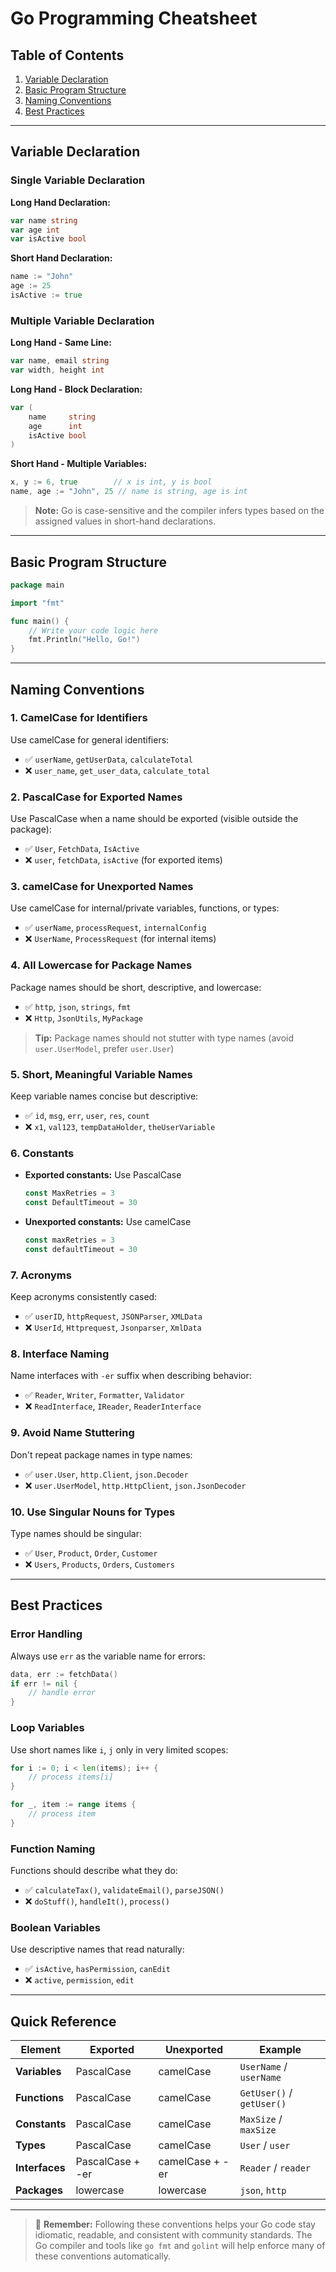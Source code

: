 # Go Programming Cheatsheet

## Table of Contents
1. [Variable Declaration](#variable-declaration)
2. [Basic Program Structure](#basic-program-structure)
3. [Naming Conventions](#naming-conventions)
4. [Best Practices](#best-practices)

---

## Variable Declaration

### Single Variable Declaration

**Long Hand Declaration:**
```go
var name string
var age int
var isActive bool
```

**Short Hand Declaration:**
```go
name := "John"
age := 25
isActive := true
```

### Multiple Variable Declaration

**Long Hand - Same Line:**
```go
var name, email string
var width, height int
```

**Long Hand - Block Declaration:**
```go
var (
    name     string
    age      int
    isActive bool
)
```

**Short Hand - Multiple Variables:**
```go
x, y := 6, true        // x is int, y is bool
name, age := "John", 25 // name is string, age is int
```

> **Note:** Go is case-sensitive and the compiler infers types based on the assigned values in short-hand declarations.

---

## Basic Program Structure

```go
package main

import "fmt"

func main() {
    // Write your code logic here
    fmt.Println("Hello, Go!")
}
```

---

## Naming Conventions

### 1. CamelCase for Identifiers
Use camelCase for general identifiers:
- ✅ `userName`, `getUserData`, `calculateTotal`
- ❌ `user_name`, `get_user_data`, `calculate_total`

### 2. PascalCase for Exported Names
Use PascalCase when a name should be exported (visible outside the package):
- ✅ `User`, `FetchData`, `IsActive`
- ❌ `user`, `fetchData`, `isActive` (for exported items)

### 3. camelCase for Unexported Names
Use camelCase for internal/private variables, functions, or types:
- ✅ `userName`, `processRequest`, `internalConfig`
- ❌ `UserName`, `ProcessRequest` (for internal items)

### 4. All Lowercase for Package Names
Package names should be short, descriptive, and lowercase:
- ✅ `http`, `json`, `strings`, `fmt`
- ❌ `Http`, `JsonUtils`, `MyPackage`

> **Tip:** Package names should not stutter with type names (avoid `user.UserModel`, prefer `user.User`)

### 5. Short, Meaningful Variable Names
Keep variable names concise but descriptive:
- ✅ `id`, `msg`, `err`, `user`, `res`, `count`
- ❌ `x1`, `val123`, `tempDataHolder`, `theUserVariable`

### 6. Constants
- **Exported constants:** Use PascalCase
  ```go
  const MaxRetries = 3
  const DefaultTimeout = 30
  ```
- **Unexported constants:** Use camelCase
  ```go
  const maxRetries = 3
  const defaultTimeout = 30
  ```

### 7. Acronyms
Keep acronyms consistently cased:
- ✅ `userID`, `httpRequest`, `JSONParser`, `XMLData`
- ❌ `UserId`, `Httprequest`, `Jsonparser`, `XmlData`

### 8. Interface Naming
Name interfaces with `-er` suffix when describing behavior:
- ✅ `Reader`, `Writer`, `Formatter`, `Validator`
- ❌ `ReadInterface`, `IReader`, `ReaderInterface`

### 9. Avoid Name Stuttering
Don't repeat package names in type names:
- ✅ `user.User`, `http.Client`, `json.Decoder`
- ❌ `user.UserModel`, `http.HttpClient`, `json.JsonDecoder`

### 10. Use Singular Nouns for Types
Type names should be singular:
- ✅ `User`, `Product`, `Order`, `Customer`
- ❌ `Users`, `Products`, `Orders`, `Customers`

---

## Best Practices

### Error Handling
Always use `err` as the variable name for errors:
```go
data, err := fetchData()
if err != nil {
    // handle error
}
```

### Loop Variables
Use short names like `i`, `j` only in very limited scopes:
```go
for i := 0; i < len(items); i++ {
    // process items[i]
}

for _, item := range items {
    // process item
}
```

### Function Naming
Functions should describe what they do:
- ✅ `calculateTax()`, `validateEmail()`, `parseJSON()`
- ❌ `doStuff()`, `handleIt()`, `process()`

### Boolean Variables
Use descriptive names that read naturally:
- ✅ `isActive`, `hasPermission`, `canEdit`
- ❌ `active`, `permission`, `edit`

---

## Quick Reference

| Element | Exported | Unexported | Example |
|---------|----------|------------|---------|
| **Variables** | PascalCase | camelCase | `UserName` / `userName` |
| **Functions** | PascalCase | camelCase | `GetUser()` / `getUser()` |
| **Constants** | PascalCase | camelCase | `MaxSize` / `maxSize` |
| **Types** | PascalCase | camelCase | `User` / `user` |
| **Interfaces** | PascalCase + -er | camelCase + -er | `Reader` / `reader` |
| **Packages** | lowercase | lowercase | `json`, `http` |

---

> 📌 **Remember:** Following these conventions helps your Go code stay idiomatic, readable, and consistent with community standards. The Go compiler and tools like `go fmt` and `golint` will help enforce many of these conventions automatically.